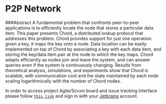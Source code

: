 # P2P Network

###Abstract
A fundamental problem that confronts peer-to-peer applications is
to efficiently locate the node that stores a particular data item. This
paper presents Chord, a distributed lookup protocol that addresses
this problem. Chord provides support for just one operation: given
a key, it maps the key onto a node. Data location can be easily
implemented on top of Chord by associating a key with each data
item, and storing the key/data item pair at the node to which the
key maps. Chord adapts efficiently as nodes join and leave the
system, and can answer queries even if the system is continuously
changing. Results from theoretical analysis, simulations, and experiments
show that Chord is scalable, with communication cost
and the state maintained by each node scaling logarithmically with
the number of Chord nodes.

In order to access project Agile/Scrum board and issue tracking interface please follow [`this link`](https://grigala.myjetbrains.com/youtrack/) and sign in with your [Jetbrains](https://myjetbrains.com/) account.
